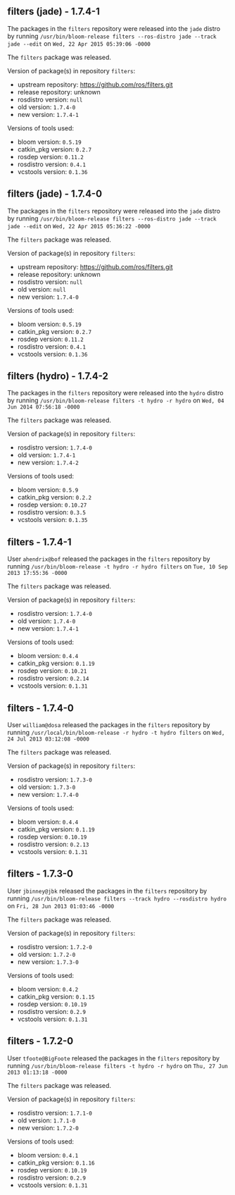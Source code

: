 ## filters (jade) - 1.7.4-1

The packages in the `filters` repository were released into the `jade` distro by running `/usr/bin/bloom-release filters --ros-distro jade --track jade --edit` on `Wed, 22 Apr 2015 05:39:06 -0000`

The `filters` package was released.

Version of package(s) in repository `filters`:
- upstream repository: https://github.com/ros/filters.git
- release repository: unknown
- rosdistro version: `null`
- old version: `1.7.4-0`
- new version: `1.7.4-1`

Versions of tools used:
- bloom version: `0.5.19`
- catkin_pkg version: `0.2.7`
- rosdep version: `0.11.2`
- rosdistro version: `0.4.1`
- vcstools version: `0.1.36`


## filters (jade) - 1.7.4-0

The packages in the `filters` repository were released into the `jade` distro by running `/usr/bin/bloom-release filters --ros-distro jade --track jade --edit` on `Wed, 22 Apr 2015 05:36:22 -0000`

The `filters` package was released.

Version of package(s) in repository `filters`:
- upstream repository: https://github.com/ros/filters.git
- release repository: unknown
- rosdistro version: `null`
- old version: `null`
- new version: `1.7.4-0`

Versions of tools used:
- bloom version: `0.5.19`
- catkin_pkg version: `0.2.7`
- rosdep version: `0.11.2`
- rosdistro version: `0.4.1`
- vcstools version: `0.1.36`


## filters (hydro) - 1.7.4-2

The packages in the `filters` repository were released into the `hydro` distro by running `/usr/bin/bloom-release filters -t hydro -r hydro` on `Wed, 04 Jun 2014 07:56:18 -0000`

The `filters` package was released.

Version of package(s) in repository `filters`:
- rosdistro version: `1.7.4-0`
- old version: `1.7.4-1`
- new version: `1.7.4-2`

Versions of tools used:
- bloom version: `0.5.9`
- catkin_pkg version: `0.2.2`
- rosdep version: `0.10.27`
- rosdistro version: `0.3.5`
- vcstools version: `0.1.35`


## filters - 1.7.4-1

User `ahendrix@bof` released the packages in the `filters` repository by running `/usr/bin/bloom-release -t hydro -r hydro filters` on `Tue, 10 Sep 2013 17:55:36 -0000`

The `filters` package was released.

Version of package(s) in repository `filters`:
- rosdistro version: `1.7.4-0`
- old version: `1.7.4-0`
- new version: `1.7.4-1`

Versions of tools used:
- bloom version: `0.4.4`
- catkin_pkg version: `0.1.19`
- rosdep version: `0.10.21`
- rosdistro version: `0.2.14`
- vcstools version: `0.1.31`


## filters - 1.7.4-0

User `william@dosa` released the packages in the `filters` repository by running `/usr/local/bin/bloom-release -r hydro -t hydro filters` on `Wed, 24 Jul 2013 03:12:08 -0000`

The `filters` package was released.

Version of package(s) in repository `filters`:
- rosdistro version: `1.7.3-0`
- old version: `1.7.3-0`
- new version: `1.7.4-0`

Versions of tools used:
- bloom version: `0.4.4`
- catkin_pkg version: `0.1.19`
- rosdep version: `0.10.19`
- rosdistro version: `0.2.13`
- vcstools version: `0.1.31`


## filters - 1.7.3-0

User `jbinney@jbk` released the packages in the `filters` repository by running `/usr/bin/bloom-release filters --track hydro --rosdistro hydro` on `Fri, 28 Jun 2013 01:03:46 -0000`

The `filters` package was released.

Version of package(s) in repository `filters`:
- rosdistro version: `1.7.2-0`
- old version: `1.7.2-0`
- new version: `1.7.3-0`

Versions of tools used:
- bloom version: `0.4.2`
- catkin_pkg version: `0.1.15`
- rosdep version: `0.10.19`
- rosdistro version: `0.2.9`
- vcstools version: `0.1.31`


## filters - 1.7.2-0

User `tfoote@BigFoote` released the packages in the `filters` repository by running `/usr/bin/bloom-release filters -t hydro -r hydro` on `Thu, 27 Jun 2013 01:13:18 -0000`

The `filters` package was released.

Version of package(s) in repository `filters`:
- rosdistro version: `1.7.1-0`
- old version: `1.7.1-0`
- new version: `1.7.2-0`

Versions of tools used:
- bloom version: `0.4.1`
- catkin_pkg version: `0.1.16`
- rosdep version: `0.10.19`
- rosdistro version: `0.2.9`
- vcstools version: `0.1.31`


